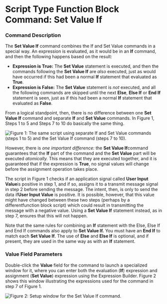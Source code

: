 # Script Type Function Block Command: Set Value If

### Command Description

The **Set Value If** command combines the If and Set Value commands in a special way. An expression is evaluated, as it would be in an **If** command, and then the following happens based on the result:

* **Expression is True:** The **Set Value** statement is executed, and then the commands following the **Set Value If** are _also_ executed, just as would have occurred if this had been a normal **If** statement that evaluated as **True**.
* **Expression is False:** The **Set Value** statement is _not_ executed, and all the following commands are skipped until the next **Else**, **Else If** or **End If** statement is seen, just as if this had been a normal **If** statement that evaluated as **False**.

From a logical standpoint, then, there is no difference between one **Set Value If** command and separate **If** and **Set Value** commands. In Figure 1, Steps 1 to 5 and Steps 7 to 10 do basically the same thing.

![Figure 1: The same script using separate If and Set Value commands (steps 1 to 5) and the Set Value If command (steps 7 to 10).](../../../../../.gitbook/assets/fb\_set\_value\_if\_1.gif)

However, there is _one important difference:_ the **Set Value If**command guarantees that the **If** part of the command and the **Set Value** part will be executed _atomically._ This means that they are executed together, and it is guaranteed that if the expression is **True**, no signal values will change before the assignment operation takes place.

The script in Figure 1 checks if an application signal called **User Input Value**is positive in step 1, and if so, assigns it to a transmit message signal in step 2 before sending the message. The intent, then, is only to send the data if**User Input Value** is positive. It is possible, however, that this value might have changed between these two steps (perhaps by a differentfunction block script) which could result in transmitting the message with a negative value. Using a **Set Value If** statement instead, as in step 7, ensures that this will not happen.

Note that the same rules for combining an **If** statement with the Else, Else If and End If commands also apply to **Set Value If.** You must have an **End If** to match each **Set Value If**. The use of **Else** and **Else If** is optional, and if present, they are used in the same way as with an **If** statement.

### Value Field Parameters

Double-click the **Value** field for the command to launch a specialized window for it, where you can enter both the evaluation (**If**) expression and assignment (**Set Value**) expression using the Expression Builder. Figure 2 shows this window illustrating the expressions used for the command in step 7 of Figure 1.

![Figure 2: Setup window for the Set Value If command.](../../../../../.gitbook/assets/fb\_set\_value\_if\_2.gif)
